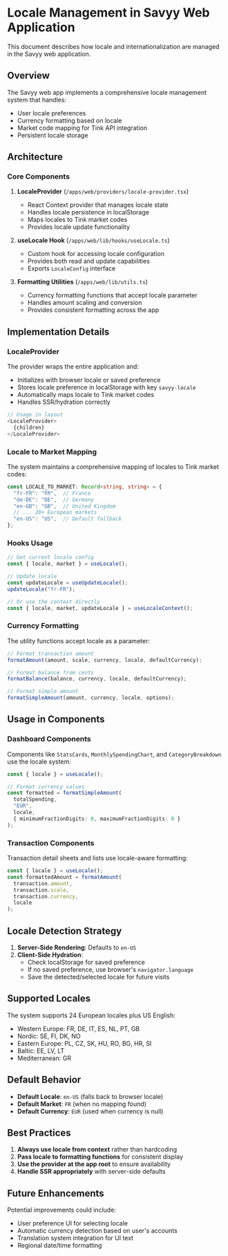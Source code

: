 # Locale Management in Savyy Web Application

This document describes how locale and internationalization are managed in the Savyy web application.

## Overview

The Savyy web app implements a comprehensive locale management system that handles:
- User locale preferences
- Currency formatting based on locale
- Market code mapping for Tink API integration
- Persistent locale storage

## Architecture

### Core Components

1. **LocaleProvider** (`/apps/web/providers/locale-provider.tsx`)
   - React Context provider that manages locale state
   - Handles locale persistence in localStorage
   - Maps locales to Tink market codes
   - Provides locale update functionality

2. **useLocale Hook** (`/apps/web/lib/hooks/useLocale.ts`)
   - Custom hook for accessing locale configuration
   - Provides both read and update capabilities
   - Exports `LocaleConfig` interface

3. **Formatting Utilities** (`/apps/web/lib/utils.ts`)
   - Currency formatting functions that accept locale parameter
   - Handles amount scaling and conversion
   - Provides consistent formatting across the app

## Implementation Details

### LocaleProvider

The provider wraps the entire application and:
- Initializes with browser locale or saved preference
- Stores locale preference in localStorage with key `savyy-locale`
- Automatically maps locale to Tink market codes
- Handles SSR/hydration correctly

```typescript
// Usage in layout
<LocaleProvider>
  {children}
</LocaleProvider>
```

### Locale to Market Mapping

The system maintains a comprehensive mapping of locales to Tink market codes:

```typescript
const LOCALE_TO_MARKET: Record<string, string> = {
  "fr-FR": "FR",  // France
  "de-DE": "DE",  // Germany
  "en-GB": "GB",  // United Kingdom
  // ... 20+ European markets
  "en-US": "US",  // Default fallback
};
```

### Hooks Usage

```typescript
// Get current locale config
const { locale, market } = useLocale();

// Update locale
const updateLocale = useUpdateLocale();
updateLocale("fr-FR");

// Or use the context directly
const { locale, market, updateLocale } = useLocaleContext();
```

### Currency Formatting

The utility functions accept locale as a parameter:

```typescript
// Format transaction amount
formatAmount(amount, scale, currency, locale, defaultCurrency);

// Format balance from cents
formatBalance(balance, currency, locale, defaultCurrency);

// Format simple amount
formatSimpleAmount(amount, currency, locale, options);
```

## Usage in Components

### Dashboard Components

Components like `StatsCards`, `MonthlySpendingChart`, and `CategoryBreakdown` use the locale system:

```typescript
const { locale } = useLocale();

// Format currency values
const formatted = formatSimpleAmount(
  totalSpending, 
  "EUR", 
  locale,
  { minimumFractionDigits: 0, maximumFractionDigits: 0 }
);
```

### Transaction Components

Transaction detail sheets and lists use locale-aware formatting:

```typescript
const { locale } = useLocale();
const formattedAmount = formatAmount(
  transaction.amount,
  transaction.scale,
  transaction.currency,
  locale
);
```

## Locale Detection Strategy

1. **Server-Side Rendering**: Defaults to `en-US`
2. **Client-Side Hydration**:
   - Check localStorage for saved preference
   - If no saved preference, use browser's `navigator.language`
   - Save the detected/selected locale for future visits

## Supported Locales

The system supports 24 European locales plus US English:
- Western Europe: FR, DE, IT, ES, NL, PT, GB
- Nordic: SE, FI, DK, NO
- Eastern Europe: PL, CZ, SK, HU, RO, BG, HR, SI
- Baltic: EE, LV, LT
- Mediterranean: GR

## Default Behavior

- **Default Locale**: `en-US` (falls back to browser locale)
- **Default Market**: `FR` (when no mapping found)
- **Default Currency**: `EUR` (used when currency is null)

## Best Practices

1. **Always use locale from context** rather than hardcoding
2. **Pass locale to formatting functions** for consistent display
3. **Use the provider at the app root** to ensure availability
4. **Handle SSR appropriately** with server-side defaults

## Future Enhancements

Potential improvements could include:
- User preference UI for selecting locale
- Automatic currency detection based on user's accounts
- Translation system integration for UI text
- Regional date/time formatting